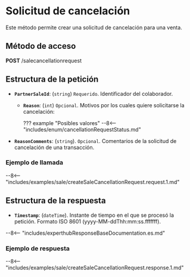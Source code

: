 ﻿# Solicitud de cancelación

Este método permite crear una solicitud de cancelación para una venta.

## Método de acceso

**POST** /salecancellationrequest

## Estructura de la petición

- **`PartnerSaleId`**: (``string``) ``Requerido``. Identificador del colaborador.
  - **`Reason`**: (``int``) ``Opcional``. Motivos por los cuales quiere solicitarse la cancelación:
      
    ??? example "Posibles valores"
        --8<-- "includes/enum/cancellationRequestStatus.md"

- **`ReasonComments`**: (``string``). ``Opcional``. Comentarios de la solicitud de cancelación de una transacción.

### Ejemplo de llamada

--8<-- "includes/examples/sale/createSaleCancellationRequest.request.1.md"

## Estructura de la respuesta

- **`Timestamp`**: (``dateTime``). Instante de tiempo en el que se procesó la petición. Formato ISO 8601 (yyyy-MM-ddThh\:mm\:ss.fffffff).

--8<-- "includes/experthubResponseBaseDocumentation.es.md"

### Ejemplo de respuesta

--8<-- "includes/examples/sale/createSaleCancellationRequest.response.1.md"
